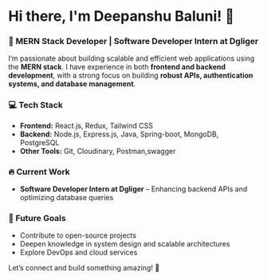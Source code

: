 # Hi there, I'm Deepanshu Baluni! 👋  

### 🚀 MERN Stack Developer | Software Developer Intern at Dgliger  

I’m passionate about building scalable and efficient web applications using the **MERN stack**. I have experience in both **frontend and backend development**, with a strong focus on building **robust APIs, authentication systems, and database management**.  

### 💻 Tech Stack  
- **Frontend:** React.js, Redux, Tailwind CSS  
- **Backend:** Node.js, Express.js, Java, Spring-boot, MongoDB, PostgreSQL  
- **Other Tools:**  Git, Cloudinary, Postman,swagger 

### 🔥 Current Work  
- **Software Developer Intern at Dgliger** – Enhancing backend APIs and optimizing database queries  
### 📌 Future Goals  
- Contribute to open-source projects  
- Deepen knowledge in system design and scalable architectures  
- Explore DevOps and cloud services  

Let’s connect and build something amazing! 🚀  

